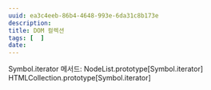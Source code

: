 ```yaml
---
uuid: ea3c4eeb-86b4-4648-993e-6da31c8b173e
description: 
title: DOM 컬렉션
tags: [  ]
date: 
---
```




Symbol.iterator 메서드: NodeList.prototype[Symbol.iterator]
HTMLCollection.prototype[Symbol.iterator]